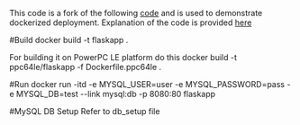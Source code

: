 This code is a fork of the following [code](https://github.com/jay3dec/PythonFlaskMySQLApp---Part-1) and is used to demonstrate dockerized deployment.
Explanation of the code is provided [here](http://code.tutsplus.com/tutorials/creating-a-web-app-from-scratch-using-python-flask-and-mysql--cms-22972)

#Build
 docker build -t flaskapp .
  
 For building it on PowerPC LE platform do this
 docker build -t ppc64le/flaskapp -f Dockerfile.ppc64le .
     
#Run
 docker run -itd -e MYSQL_USER=user -e MYSQL_PASSWORD=pass -e MYSQL_DB=test --link mysql:db  -p 8080:80 flaskapp

#MySQL DB Setup
Refer to db_setup file

